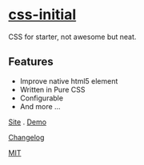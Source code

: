 # [css-initial](https://github.com/jlongyam/css-initial)

CSS for starter, not awesome but neat.

## Features

- Improve native html5 element
- Written in Pure CSS
- Configurable
- And more ...

[Site](https://jlongyam.github.io/css-initial/) . [Demo](dist/demo/index.html)

[Changelog](changelog.md)

[MIT](license.txt)